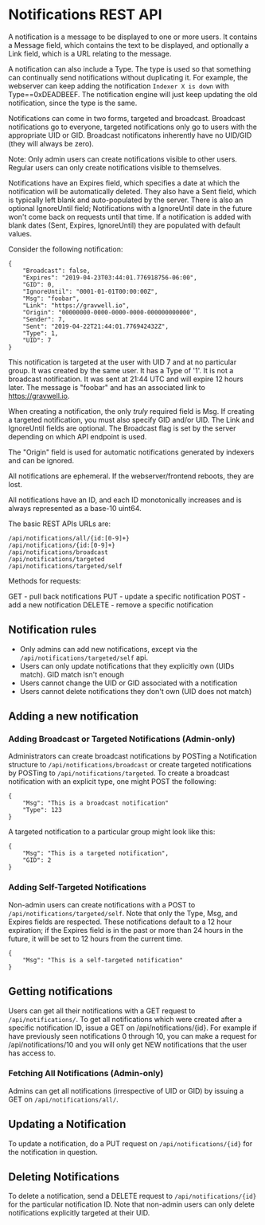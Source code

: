 # Notifications REST API
A notification is a message to be displayed to one or more users. It contains a Message field, which contains the text to be displayed, and optionally a Link field, which is a URL relating to the message.

A notification can also include a Type. The type is used so that something can continually send notifications without duplicating it. For example, the webserver can keep adding the notification `Indexer X is down` with Type==0xDEADBEEF.  The notification engine will just keep updating the old notification, since the type is the same.

Notifications can come in two forms, targeted and broadcast.  Broadcast notifications go to everyone, targeted notifications only go to users with the appropriate UID or GID.  Broadcast notificatons inherently have no UID/GID (they will always be zero).

Note: Only admin users can create notifications visible to other users. Regular users can only create notifications visible to themselves.

Notifications have an Expires field, which specifies a date at which the notification will be automatically deleted. They also have a Sent field, which is typically left blank and auto-populated by the server. There is also an optional IgnoreUntil field; Notifications with a IgnoreUntil date in the future won't come back on requests until that time. If a notification is added with blank dates (Sent, Expires, IgnoreUntil) they are populated with default values.

Consider the following notification:

```
{
    "Broadcast": false,
    "Expires": "2019-04-23T03:44:01.776918756-06:00",
    "GID": 0,
    "IgnoreUntil": "0001-01-01T00:00:00Z",
    "Msg": "foobar",
	"Link": "https://gravwell.io",
    "Origin": "00000000-0000-0000-0000-000000000000",
    "Sender": 7,
    "Sent": "2019-04-22T21:44:01.776942432Z",
    "Type": 1,
    "UID": 7
}
```

This notification is targeted at the user with UID 7 and at no particular group. It was created by the same user. It has a Type of '1'. It is not a broadcast notification. It was sent at 21:44 UTC and will expire 12 hours later. The message is "foobar" and has an associated link to https://gravwell.io.

When creating a notification, the only *truly* required field is Msg. If creating a targeted notification, you must also specify GID and/or UID. The Link and IgnoreUntil fields are optional. The Broadcast flag is set by the server depending on which API endpoint is used.

The "Origin" field is used for automatic notifications generated by indexers and can be ignored.

All notifications are ephemeral.  If the webserver/frontend reboots, they are lost.

All notifications have an ID, and each ID monotonically increases and is always represented as a base-10 uint64.

The basic REST APIs URLs are:
```
/api/notifications/all/{id:[0-9]+}
/api/notifications/{id:[0-9]+}
/api/notifications/broadcast
/api/notifications/targeted
/api/notifications/targeted/self
```

Methods for requests:

GET - pull back notifications
PUT - update a specific notification
POST - add a new notification
DELETE - remove a specific notification

## Notification rules

* Only admins can add new notifications, except via the `/api/notifications/targeted/self` api.
* Users can only update notifications that they explicitly own (UIDs match).  GID match isn't enough
* Users cannot change the UID or GID associated with a notification
* Users cannot delete notifications they don't own (UID does not match)

## Adding a new notification

### Adding Broadcast or Targeted Notifications (Admin-only)

Administrators can create broadcast notifications by POSTing a Notification structure to `/api/notifications/broadcast` or create targeted notifications by POSTing to `/api/notifications/targeted`. To create a broadcast notification with an explicit type, one might POST the following:

```
{
	"Msg": "This is a broadcast notification"
	"Type": 123
}
```

A targeted notification to a particular group might look like this:

```
{
	"Msg": "This is a targeted notification",
	"GID": 2
}
```

### Adding Self-Targeted Notifications

Non-admin users can create notifications with a POST to `/api/notifications/targeted/self`. Note that only the Type, Msg, and Expires fields are respected. These notifications default to a 12 hour expiration; if the Expires field is in the past or more than 24 hours in the future, it will be set to 12 hours from the current time.

```
{
	"Msg": "This is a self-targeted notification"
}
```

## Getting notifications

Users can get all their notifications with a GET request to `/api/notifications/`.  To get all notifications which were created after a specific notification ID, issue a GET on /api/notifications/{id}.  For example if have previously seen notifications 0 through 10, you can make a request for /api/notifications/10 and you will only get NEW notifications that the user has access to.

### Fetching All Notifications (Admin-only)

Admins can get all notifications (irrespective of UID or GID) by issuing a GET on `/api/notifications/all/`.

## Updating a Notification

To update a notification, do a PUT request on `/api/notifications/{id}` for the notification in question.

## Deleting Notifications

To delete a notification, send a DELETE request to `/api/notifications/{id}` for the particular notification ID. Note that non-admin users can only delete notifications explicitly targeted at their UID.
